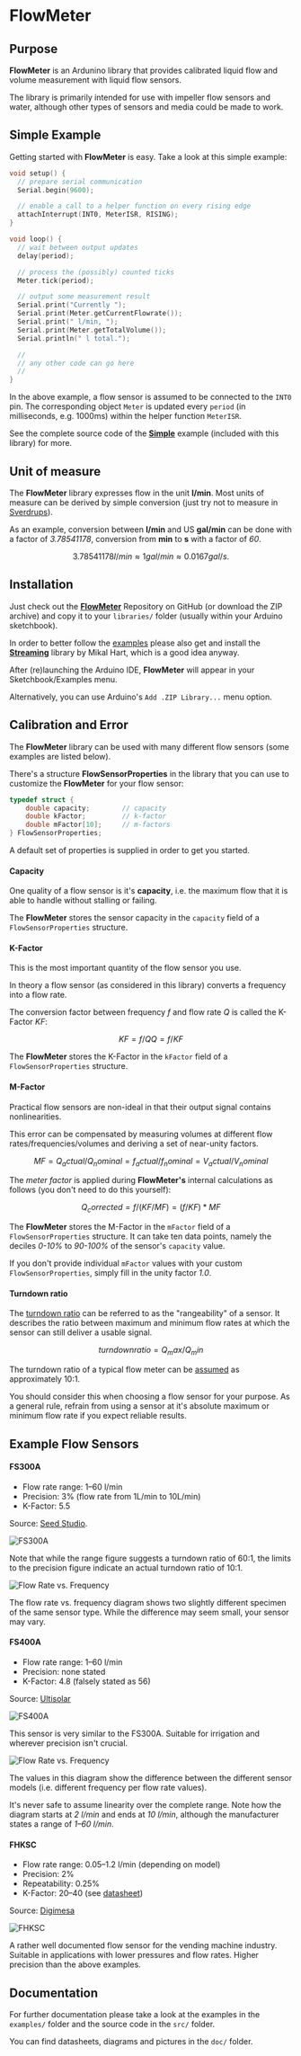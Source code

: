# FlowMeter

## Purpose

**FlowMeter** is an Ardunino library that provides calibrated liquid flow and volume measurement with liquid flow sensors.

The library is primarily intended for use with impeller flow sensors and water, although other types of sensors and media could be made to work.

## Simple Example

Getting started with **FlowMeter** is easy. Take a look at this simple example:

```c++
void setup() {
  // prepare serial communication
  Serial.begin(9600);

  // enable a call to a helper function on every rising edge
  attachInterrupt(INT0, MeterISR, RISING);
}

void loop() {
  // wait between output updates
  delay(period);

  // process the (possibly) counted ticks
  Meter.tick(period);

  // output some measurement result
  Serial.print("Currently ");
  Serial.print(Meter.getCurrentFlowrate());
  Serial.print(" l/min, ");
  Serial.print(Meter.getTotalVolume());
  Serial.println(" l total.");

  //
  // any other code can go here
  //
}
```

In the above example, a flow sensor is assumed to be connected to the `INT0` pin. The corresponding object `Meter` is updated every `period` (in milliseconds, e.g. 1000ms) within the helper function `MeterISR`.

See the complete source code of the [**Simple**](examples/Simple/Simple.ino) example (included with this library) for more.

## Unit of measure

The **FlowMeter** library expresses flow in the unit **l/min**.
Most units of measure can be derived by simple conversion (just try not to measure in [Sverdrups](https://en.wikipedia.org/wiki/Sverdrup)).

As an example, conversion between **l/min** and US **gal/min** can be done with a factor of *3.78541178*, conversion from **min**  to **s** with a factor of *60*.

```math
3.78541178 l/min ≈ 1 gal/min ≈ 0.0167 gal/s.
```

## Installation

Just check out the [**FlowMeter**](https://github.com/sekdiy/FlowMeter) Repository on GitHub (or download the ZIP archive) and copy it to your `libraries/` folder (usually within your Arduino sketchbook).

In order to better follow the [examples](/examples) please also get and install the [**Streaming**](http://arduiniana.org/libraries/streaming/) library by Mikal Hart, which is a good idea anyway.

After (re)launching the Arduino IDE, **FlowMeter** will appear in your Sketchbook/Examples menu.

Alternatively, you can use Arduino's `Add .ZIP Library...` menu option.

## Calibration and Error

The **FlowMeter** library can be used with many different flow sensors (some examples are listed below).

There's a structure **FlowSensorProperties** in the library that you can use to customize the **FlowMeter** for your flow sensor:

```c++
typedef struct {
    double capacity;        // capacity
    double kFactor;         // k-factor
    double mFactor[10];     // m-factors
} FlowSensorProperties;
```

A default set of properties is supplied in order to get you started.

#### Capacity

One quality of a flow sensor is it's **capacity**, i.e. the maximum flow that it is able to handle without stalling or failing.

The **FlowMeter** stores the sensor capacity in the `capacity` field of a `FlowSensorProperties` structure.

#### K-Factor

This is the most important quantity of the flow sensor you use.

In theory a flow sensor (as considered in this library) converts a frequency into a flow rate.

The conversion factor between frequency *f* and flow rate *Q* is called the K-Factor *KF*:

```math
KF = f / Q
 Q = f / KF
```

The **FlowMeter** stores the K-Factor in the `kFactor` field of a `FlowSensorProperties` structure.

#### M-Factor

Practical flow sensors are non-ideal in that their output signal contains nonlinearities.

This error can be compensated by measuring volumes at different flow rates/frequencies/volumes and deriving a set of near-unity factors.

```math
MF = Q_actual / Q_nominal
   = f_actual / f_nominal
   = V_actual / V_nominal
```

The *meter factor* is applied during **FlowMeter's** internal calculations as follows (you don't need to do this yourself):

```math
Q_corrected = f / (KF / MF)
            = (f / KF) * MF
```

The **FlowMeter** stores the M-Factor in the `mFactor` field of a `FlowSensorProperties` structure. It can take ten data points, namely the deciles *0-10%* to *90-100%* of the sensor's `capacity` value.

If you don't provide individual `mFactor` values with your custom `FlowSensorProperties`, simply fill in the unity factor *1.0*.

#### Turndown ratio

The [turndown ratio](https://en.wikipedia.org/wiki/Turndown_ratio#Flow_meters) can be referred to as the "rangeability" of a sensor. It describes the ratio between maximum and minimum flow rates at which the sensor can still deliver a usable signal.

```math
turndown ratio = Q_max / Q_min
```

The turndown ratio of a typical flow meter can be  [assumed](https://en.wikipedia.org/wiki/Turndown_ratio#Typical_turndown_ratio_of_various_meter_types) as approximately 10:1.

You should consider this when choosing a flow sensor for your purpose. As a general rule, refrain from using a sensor at it's absolute maximum or minimum flow rate if you expect reliable results.

<!---
#### Accuracy (% RD vs. % FS)

A *%*RD* accuracy rating indicates an error referred to the meter's *capacity*

Example: 50 l/min with an accuracy of +/-1% RD means an error of +/-0.5 l/min.

{table}

"The accuracy (really inaccuracy) of mass flow instruments is specified in one of two ways, either accuracy as a percentage of full scale (% FS), or accuracy as a percentage of reading (% RD).
If an instrument has accuracy specified as % FS then the error will have a fixed value no matter where the flow is in the flow range. Take, for example, an instrument calibrated for a flow of 100 ln/min with stated accuracy 1.0% of FS. At a flow of 100 ln/min (full scale) the error will be 1% of full scale, or +/- 1 ln/min. As the flow moves way from full scale the error will still be 1% FS (+/- 1 ln/min), so at a flow of 50 ln/min that error of +/- 1 ln/min becomes a larger percentage (+/- 2%) of flow. Going further away from full scale flow further increases the error as a percentage of flow; at a flow of 10 ln/min the +/- 1 ln/min error is +/- 10% of the flow.

Accuracy
If, however, an instrument has accuracy specified as % RD then the error will always be the same percentage of the actual flow. Using the 100 ln/min instrument again as the example, but this time with a stated accuracy of 1% RD, at 10 ln/min of flow the error is only +/- 1% of the flow, better by 10 times."
-->

## Example Flow Sensors

#### FS300A

* Flow rate range: 1–60 l/min
* Precision: 3% (flow rate from 1L/min to 10L/min)
* K-Factor: 5.5

Source: [Seed Studio](http://www.seeedstudio.com/wiki/G3/4_Water_Flow_sensor).

![FS300A](/doc/P21408651.jpg)

Note that while the range figure suggests a turndown ratio of 60:1, the limits to the precision figure indicate an actual turndown ratio of 10:1.

![Flow Rate vs. Frequency](doc/G34_Flow_rate_to_frequency.jpg)

The flow rate vs. frequency diagram shows two slightly different specimen of the same sensor type. While the difference may seem small, your sensor may vary.

#### FS400A

* Flow rate range: 1–60 l/min
* Precision: none stated
* K-Factor: 4.8 (falsely stated as 56)

Source: [Ultisolar](http://ultisensor.com/post/G1-Hall-Effect-Flow-Sensor-USN-HS10TA-1-60Lmin.html)

![FS400A](/doc/USN-HS10TA.jpg)

This sensor is very similar to the FS300A.
Suitable for irrigation and wherever precision isn't crucial.

![Flow Rate vs. Frequency](doc/G1_pro3.jpg)

The values in this diagram show the difference between the different sensor models (i.e. different frequency per flow rate values).

It's never safe to assume linearity over the complete range.
Note how the diagram starts at *2 l/min* and ends at *10 l/min*, although the manufacturer states a range of *1–60 l/min*.

#### FHKSC

* Flow rate range: 0.05–1.2 l/min (depending on model)
* Precision: 2%
* Repeatability: 0.25%
* K-Factor: 20–40 (see [datasheet](/doc/932-950xBxxx_GB_20V.pdf))

Source: [Digimesa](http://www.digmesa.com/product-details/flow-sensor-fhksc/)

![FHKSC](doc/FHKSC.jpg)

A rather well documented flow sensor for the vending machine industry. Suitable in applications with lower pressures and flow rates. Higher precision than the above examples.

## Documentation

For further documentation please take a look at the examples in the `examples/` folder and the source code in the `src/` folder.

You can find datasheets, diagrams and pictures in the `doc/` folder.
